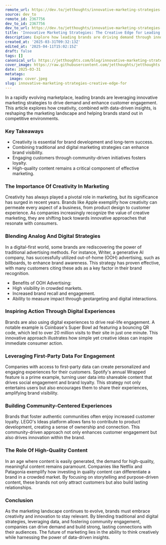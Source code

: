 ```yaml
---
remote_url: https://dev.to/jetthoughts/innovative-marketing-strategies-the-creative-edge-for-leading-brands-1c63
source: dev_to
remote_id: 2367756
dev_to_id: 2367756
dev_to_url: https://dev.to/jetthoughts/innovative-marketing-strategies-the-creative-edge-for-leading-brands-1c63
title: 'Innovative Marketing Strategies: The Creative Edge for Leading Brands'
description: Explore how leading brands are driving demand through innovative marketing strategies that blend creativity with data-driven insights.
created_at: '2025-03-31T09:32:13Z'
edited_at: '2025-04-11T15:02:15Z'
draft: false
tags: []
canonical_url: https://jetthoughts.com/blog/innovative-marketing-strategies-creative-edge-for/
cover_image: https://raw.githubusercontent.com/jetthoughts/jetthoughts.github.io/master/content/blog/innovative-marketing-strategies-creative-edge-for/cover.jpeg
date: 2025-03-31
metatags:
  image: cover.jpeg
slug: innovative-marketing-strategies-creative-edge-for
---
```

In a rapidly evolving marketplace, leading brands are leveraging innovative marketing strategies to drive demand and enhance customer engagement. This article explores how creativity, combined with data-driven insights, is reshaping the marketing landscape and helping brands stand out in competitive environments.

### Key Takeaways

*   Creativity is essential for brand development and long-term success.
*   Combining traditional and digital marketing strategies can enhance brand visibility.
*   Engaging customers through community-driven initiatives fosters loyalty.
*   High-quality content remains a critical component of effective marketing.

### The Importance Of Creativity In Marketing

Creativity has always played a pivotal role in marketing, but its significance has surged in recent years. Brands like Apple exemplify how creativity can permeate every aspect of a business, from product design to customer experience. As companies increasingly recognize the value of creative marketing, they are shifting back towards innovative approaches that resonate with consumers.

### Blending Analog And Digital Strategies

In a digital-first world, some brands are rediscovering the power of traditional advertising methods. For instance, Writer, a generative AI company, has successfully utilized out-of-home (OOH) advertising, such as billboards, to enhance brand awareness. This strategy has proven effective, with many customers citing these ads as a key factor in their brand recognition.

*   Benefits of OOH Advertising:
  *   High visibility in crowded markets.
  *   Increased brand recall and engagement.
  *   Ability to measure impact through geotargeting and digital interactions.

### Inspiring Action Through Digital Experiences

Brands are also using digital experiences to drive real-life engagement. A notable example is Coinbase's Super Bowl ad featuring a bouncing QR code, which led to over 20 million visits to their site in just one minute. This innovative approach illustrates how simple yet creative ideas can inspire immediate consumer action.

### Leveraging First-Party Data For Engagement

Companies with access to first-party data can create personalized and engaging experiences for their customers. Spotify's annual Wrapped feature is a prime example, turning user data into shareable content that drives social engagement and brand loyalty. This strategy not only entertains users but also encourages them to share their experiences, amplifying brand visibility.

### Building Community-Centered Experiences

Brands that foster authentic communities often enjoy increased customer loyalty. LEGO's Ideas platform allows fans to contribute to product development, creating a sense of ownership and connection. This community-driven approach not only enhances customer engagement but also drives innovation within the brand.

### The Role Of High-Quality Content

In an age where content is easily generated, the demand for high-quality, meaningful content remains paramount. Companies like Netflix and Patagonia exemplify how investing in quality content can differentiate a brand in a crowded market. By focusing on storytelling and purpose-driven content, these brands not only attract customers but also build lasting relationships.

### Conclusion

As the marketing landscape continues to evolve, brands must embrace creativity and innovation to stay relevant. By blending traditional and digital strategies, leveraging data, and fostering community engagement, companies can drive demand and build strong, lasting connections with their audiences. The future of marketing lies in the ability to think creatively while harnessing the power of data-driven insights.
